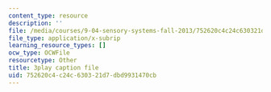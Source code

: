 ```yaml
---
content_type: resource
description: ''
file: /media/courses/9-04-sensory-systems-fall-2013/752620c4c24c630321d7dbd9931470cb_A0KpTR_Ujks.srt
file_type: application/x-subrip
learning_resource_types: []
ocw_type: OCWFile
resourcetype: Other
title: 3play caption file
uid: 752620c4-c24c-6303-21d7-dbd9931470cb
---
```


